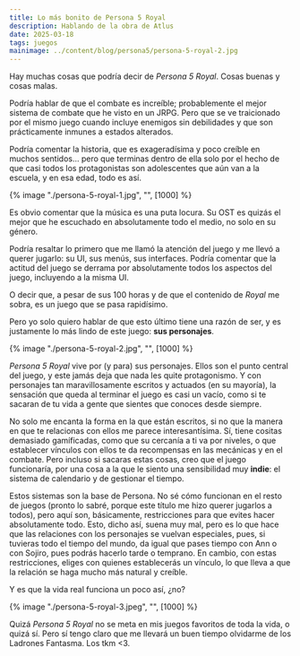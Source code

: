```yaml
---
title: Lo más bonito de Persona 5 Royal
description: Hablando de la obra de Atlus
date: 2025-03-18
tags: juegos
mainimage: ../content/blog/persona5/persona-5-royal-2.jpg
---
```


Hay muchas cosas que podría decir de *Persona 5 Royal*. Cosas buenas y cosas malas.

Podría hablar de que el combate es increíble; probablemente el mejor sistema de combate que he visto en un JRPG. Pero que se ve traicionado por el mismo juego cuando incluye enemigos sin debilidades y que son prácticamente inmunes a estados alterados. 

Podría comentar la historia, que es exageradísima y poco creíble en muchos sentidos... pero que terminas dentro de ella solo por el hecho de que casi todos los protagonistas son adolescentes que aún van a la escuela, y en esa edad, todo es así. 

{% image "./persona-5-royal-1.jpg", "", [1000] %}

Es obvio comentar que la música es una puta locura. Su OST es quizás el mejor que he escuchado en absolutamente todo el medio, no solo en su género.

Podría resaltar lo primero que me llamó la atención del juego y me llevó a querer jugarlo: su UI, sus menús, sus interfaces. Podría comentar que la actitud del juego se derrama por absolutamente todos los aspectos del juego, incluyendo a la misma UI.

O decir que, a pesar de sus 100 horas y de que el contenido de *Royal* me sobra, es un juego que se pasa rapidísimo.

Pero yo solo quiero hablar de que esto último tiene una razón de ser, y es justamente lo más lindo de este juego: **sus personajes**.

{% image "./persona-5-royal-2.jpg", "", [1000] %}

*Persona 5 Royal* vive por (y para) sus personajes. Ellos son el punto central del juego, y este jamás deja que nada les quite protagonismo. Y con personajes tan maravillosamente escritos y actuados (en su mayoría), la sensación que queda al terminar el juego es casi un vacío, como si te sacaran de tu vida a gente que sientes que conoces desde siempre.

No solo me encanta la forma en la que están escritos, si no que la manera en que te relacionas con ellos me parece interesantísima. Sí, tiene cositas demasiado gamíficadas, como que su cercanía a ti va por niveles, o que establecer vínculos con ellos te da recompensas en las mecánicas y en el combate. Pero incluso si sacaras estas cosas, creo que el juego funcionaría, por una cosa a la que le siento una sensibilidad muy **indie**: el sistema de calendario y de gestionar el tiempo. 

Estos sistemas son la base de Persona. No sé cómo funcionan en el resto de juegos (pronto lo sabré, porque este título me hizo querer jugarlos a todos), pero aquí son, básicamente, restricciones para que evites hacer absolutamente todo. Esto, dicho así, suena muy mal, pero es lo que hace que las relaciones con los personajes se vuelvan especiales, pues, si tuvieras todo el tiempo del mundo, da igual que pases tiempo con Ann o con Sojiro, pues podrás hacerlo tarde o temprano. En cambio, con estas restricciones, eliges con quienes establecerás un vínculo, lo que lleva a que la relación se haga mucho más natural y creíble.

Y es que la vida real funciona un poco así, ¿no?

{% image "./persona-5-royal-3.jpeg", "", [1000] %}

Quizá *Persona 5 Royal* no se meta en mis juegos favoritos de toda la vida, o quizá sí. Pero sí tengo claro que me llevará un buen tiempo olvidarme de los Ladrones Fantasma. Los tkm <3.